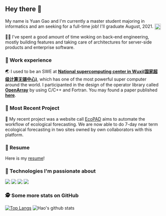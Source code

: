 ## Hey there 👋

My name is Yuan Gao and I'm currently a master student majoring in informatics and am seeking for a full-time job! I'll graduate August, 2021. 
<a href="https://www.linkedin.com/in/yuan-gao-806702196/" target="blank"><img align="center" src="https://cdn.jsdelivr.net/npm/simple-icons@3.0.1/icons/linkedin.svg" alt="YuanGao" height="20" width="20" /></a>

👨‍💻 I've spent a good amount of time woking on back-end engineering, mostly building features and taking care of architectures for server-side products and enterprise software.

### 🏢 Work experience

🌏 I used to be an SWE at **[National supercomputing center in Wuxi(国家超级计算无锡中心)](https://en.wikipedia.org/wiki/Sunway_TaihuLight)**, which has one of the most powerful super computer around the world. I participanted in the design of the operator library called **[OpenArray](https://github.com/hxmhuang/OpenArray_Dev)** by using C/C++ and Fortran. You may found a paper published **[here](https://www.geosci-model-dev.net/12/4729/2019/gmd-12-4729-2019.html)**.

### 🧩 Most Recent Project

💚 My recent project was a website call [EcoPAD](https://ecolab.nau.edu/ecopad/) aims to automate the workflow of ecological forecasting. We are now able to do 7-day near term ecological forecasting in two sites owned by own collaborators with this platform. 

### 📄 Resume
Here is my [resume](https://drive.google.com/file/d/145q7Oyo6znLQsyxPcW3Oh2cOLjIl5Xxx/view?usp=sharing)!

### 🔧 Technologies I'm passionate about

![](https://img.shields.io/badge/Code-Java-informational?style=flat&logo=java&logoColor=white&labelColor=121212&color=007396)
![](https://img.shields.io/badge/Code-Python-informational?style=flat&logo=python&logoColor=white&labelColor=121212&color=007396)
![](https://img.shields.io/badge/Code-C++-information?style=flat&logo=cplusplus&logoColor=white&labelColor=121212&color=007396)
![](https://img.shields.io/badge/Code-javascript-information?style=flat&logo=javascript&logoColor=white&labelColor=121212&color=007396)


### 🕵️‍ Some more stats on GitHub
[![Top Langs](https://github-readme-stats.vercel.app/api/top-langs/?username=YuanGao-NAU&theme=dark&bg_color=121212)](https://github.com/YuanGao-NAU/github-readme-stats)
![Hao's github stats](https://github-readme-stats.vercel.app/api?username=YuanGao-NAU&show_icons=true&theme=dark&bg_color=121212&icon_color=F78C6C)
